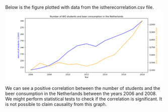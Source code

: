Below is the figure plotted with data from the istherecorrelation.csv file.
![figure1](https://github.com/LoesBijman/CS_Assignment/blob/main/beer_fig.png)

We can see a positive correlation between the number of students and the beer consumption in the Netherlands between the years 2006 and 2008. 
We might perform statistical tests to check if the correlation is significant. It is not possible to claim causality from this graph.
